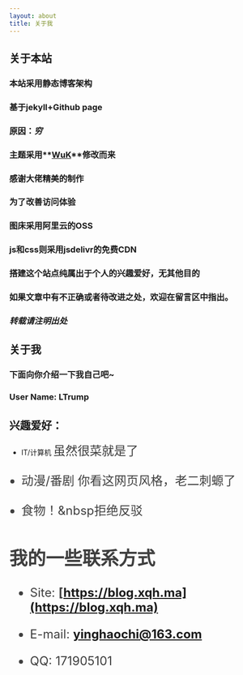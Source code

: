 ```yaml
---
layout: about
title: 关于我
---
```

## 关于本站

### 本站采用静态博客架构

### 基于jekyll+Github page

### 原因：***穷***

<!-- slide vertical=true -->

### 主题采用**[WuK](https://jekyll-theme-wuk.wu-kan.cn/)**修改而来

### 感谢大佬精美的制作

<!-- slide vertical=true -->

### 为了改善访问体验

### 图床采用阿里云的OSS

### js和css则采用jsdelivr的免费CDN

<!-- slide -->

### 搭建这个站点纯属出于个人的兴趣爱好，无其他目的

### 如果文章中有不正确或者待改进之处，欢迎在留言区中指出。

### ***转载请注明出处***

<!-- slide -->

## 关于我

### 下面向你介绍一下我自己吧~

### User Name: LTrump<br>

<!-- slide -->

## 兴趣爱好：

- IT/计算机&nbsp;<font color="#3f3f3f" size="5rem">虽然很菜就是了

- 动漫/番剧&nbsp;<font color="#3f3f3f" size="5rem"><font color="#3f3f3f">你看这网页风格，老二刺螈了

- 食物！&nbsp<font color="#3f3f3f" size="5rem"><font color="#3f3f3f">拒绝反驳

<!-- slide -->

## 我的一些联系方式

- Site: **[https://blog.xqh.ma](https://blog.xqh.ma)**

<!-- slide vertical=true -->

- E-mail: **[yinghaochi@163.com](mailto:yinghaochi@163.com)**

- QQ: 171905101



